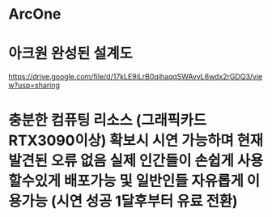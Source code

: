 # ArcOne
# 아크원 완성된 설계도
https://drive.google.com/file/d/17kLE9iLrB0qihaqqSWAvvL6wdx2rGDQ3/view?usp=sharing
# 충분한 컴퓨팅 리소스 (그래픽카드 RTX3090이상) 확보시 시연 가능하며 현재 발견된 오류 없음 실제 인간들이 손쉽게 사용할수있게 배포가능 및 일반인들 자유롭게 이용가능 (시연 성공 1달후부터 유료 전환)

